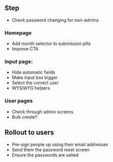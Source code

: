 ## Step
* Check password changing for non-admins

### Homepage
* Add month selector to submission pills
* Improve CTA

### Input page:
* Hide automatic fields
* Make input box bigger
* Select the correct user
* WYSIWYG helpers

### User pages
* Check through admin screens
* Bulk create?

## Rollout to users
* Pre-sign people up using their email addresses
* Send them the password reset screen
* Ensure the passwords are salted
